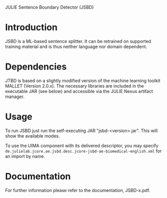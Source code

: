 JULIE Sentence Boundary Detector (JSBD)

Introduction
============
JSBD is a ML-based sentence splitter. It can be retrained on supported
training material and is thus neither language nor domain dependent.



Dependencies
============ 
JTBD is based on a slightly modified version of the machine learning toolkit MALLET (Version 2.0.x). The necessary libraries are included in the executable JAR (see below) and accessible via the JULIE Nexus artifact manager.


Usage
=====

To run JSBD just run the self-executing JAR "jsbd-&lt;version&gt;.jar". This will show the available modes.

To use the UIMA component with its delivered descriptor, you may specify `de.julielab.jcore.ae.jsbd.desc.jcore-jsbd-ae-biomedical-english.xml` for an import by name.

Documentation
==============
For further information please refer to the documentation, JSBD-x.pdf.


